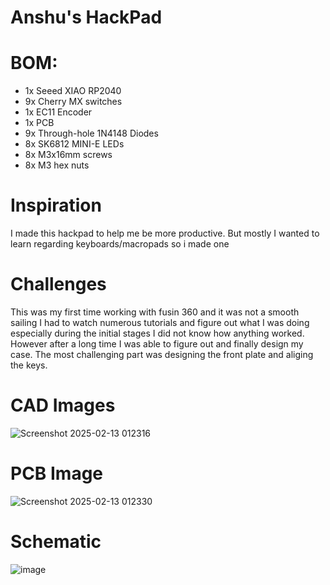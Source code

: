 # Anshu's HackPad

# BOM:
- 1x Seeed XIAO RP2040
- 9x Cherry MX switches
- 1x EC11 Encoder
- 1x PCB
- 9x Through-hole 1N4148 Diodes
- 8x SK6812 MINI-E LEDs
- 8x M3x16mm screws
- 8x M3 hex nuts

# Inspiration
I made this hackpad to help me be more productive. But mostly I wanted to learn regarding keyboards/macropads so i made one 
# Challenges
This was my first time working with fusin 360 and it was not a smooth sailing I had to watch numerous tutorials and figure out what I was doing especially during the initial stages I did not know how anything worked. However after a long time I was able to figure out and finally design my case. 
The most challenging part was designing the front plate and aliging the keys.
# CAD Images
![Screenshot 2025-02-13 012316](https://github.com/user-attachments/assets/6e465e3b-9495-42e3-a443-5e424a61dec5)
# PCB Image
![Screenshot 2025-02-13 012330](https://github.com/user-attachments/assets/a73a5fb5-3d8e-4033-9c52-88ce4d6926ed)
# Schematic 
![image](https://github.com/user-attachments/assets/79554e3f-2be8-4cd4-b735-242b723a0359)
